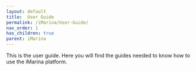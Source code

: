 ```yaml
---
layout: default
title:  User Guide
permalink: /iMarina/User-Guide/
nav_order: 1
has_children: true
parent: iMarina
---
```


This is the user guide. Here you will find the guides needed to know how to use the iMarina platform.
